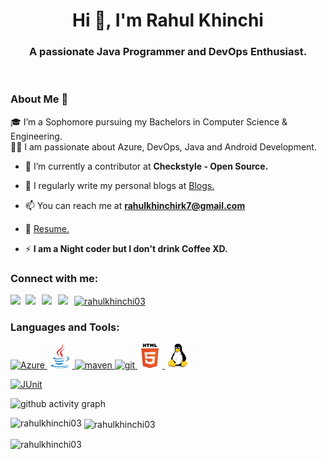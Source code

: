 <h1 align="center">Hi 👋, I'm Rahul Khinchi</h1>
<h3 align="center">A passionate Java Programmer and DevOps Enthusiast.</h3>

<br />

 ### About Me 🚀
🎓 I’m a Sophomore pursuing my Bachelors in Computer Science & Engineering. </br>
👨‍💻 I am passionate about Azure, DevOps, Java and Android Development. </br>

- 🔭 I’m currently a contributor at **Checkstyle - Open Source.**

- 📝 I regularly write my personal blogs at [Blogs.](https://dev.to/rk7)

- 📫 You can reach me at **rahulkhinchirk7@gmail.com**

- 📄 [Resume.](https://drive.google.com/file/d/13xLSJ893tgTfyFFLqJkY68bZxEPqt7AQ/view?usp=sharing)

- ⚡ **I am a Night coder but I don't drink Coffee XD.**



<h3 align="left">Connect with me:</h3>
<p align="left">

<a href="https://www.linkedin.com/in/Rahulkhinchi03/">
  <img align="left" width="24px" src="https://cdn.jsdelivr.net/npm/simple-icons@v3/icons/linkedin.svg"  />
</a>
<a href="https://twitter.com/rahulkhinchi_7">
  <img align="left" width="26px" src="https://cdn.jsdelivr.net/npm/simple-icons@v3/icons/twitter.svg" />
</a>
<a href="mailto:rahulkhinchirk7@gmail.com">
  <img align="left" width="26px" src="https://cdn.jsdelivr.net/npm/simple-icons@v3/icons/gmail.svg" />
</a>
<a href="http://dev.to/rk7">
  <img align="left" width="26px" src="https://cdn.jsdelivr.net/npm/simple-icons@v3/icons/medium.svg" />
</a>

<a href="https://www.leetcode.com/rahulkhinchi03" target="blank"><img align="center" src="https://raw.githubusercontent.com/LeetCode-OpenSource/vscode-leetcode/master/resources/LeetCode.png" alt="rahulkhinchi03" height="30" width="40" /></a>


<h3 align="left">Languages and Tools:</h3>
<p align="left"> <a href="https://azure.microsoft.com/en-in/" target="_blank"> <img src="https://swimburger.net/media/fbqnp2ie/azure.svg" alt="Azure" width="40" height="40"/> </a>
  <a href="https://www.java.com" target="_blank"> <img src="https://raw.githubusercontent.com/devicons/devicon/master/icons/java/java-original.svg" alt="java" width="40" height="40"/> </a> 
 <a href="https://maven.apache.org/" target="_blank"> <img src="https://cdn.icon-icons.com/icons2/2107/PNG/512/file_type_maven_icon_130397.png" alt="maven" width="40" height="40"/> </a>
 <a href="https://git-scm.com/" target="_blank"> <img src="https://www.vectorlogo.zone/logos/git-scm/git-scm-icon.svg" alt="git" width="40" height="40"/> </a>
 <a href="https://www.w3.org/html/" target="_blank"> <img src="https://raw.githubusercontent.com/devicons/devicon/master/icons/html5/html5-original-wordmark.svg" alt="html5" width="40" height="40"/> </a>
 <a href="https://www.linux.org/" target="_blank"> <img src="https://raw.githubusercontent.com/devicons/devicon/master/icons/linux/linux-original.svg" alt="linux" width="40" height="40"/> </a> </p>
  <a href="https://junit.org/junit5/" target="_blank"> <img src="https://avatars.githubusercontent.com/u/874086?s=280&v=4" alt="JUnit" width="40" height="40"/> </a> </p>
  
  ![github activity graph](https://activity-graph.herokuapp.com/graph?username=Rahulkhinchi03&theme=dracula&layout=compact&title_color=FF69B4&hide_border=true&area=true)
</div>

<p><img align="left" src="https://github-readme-stats.vercel.app/api/top-langs?username=rahulkhinchi03&show_icons=true&locale=en&layout=compact" alt="rahulkhinchi03" /></p>

<p>&nbsp;<img align="center" src="https://github-readme-stats.vercel.app/api?username=rahulkhinchi03&show_icons=true&locale=en" alt="rahulkhinchi03" /></p>

<p><img align="center" src="https://github-readme-streak-stats.herokuapp.com/?user=rahulkhinchi03&" alt="rahulkhinchi03" /></p>
